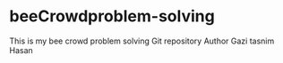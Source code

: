 # beeCrowdproblem-solving
This is my bee crowd  problem solving Git repository 
Author Gazi tasnim Hasan
